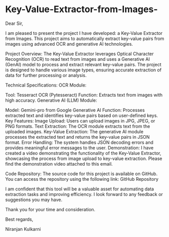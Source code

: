 # Key-Value-Extractor-from-Images-
Dear Sir,

I am pleased to present the project I have developed: a Key-Value Extractor from Images. This project aims to automatically extract key-value pairs from images using advanced OCR and generative AI technologies.

Project Overview:
The Key-Value Extractor leverages Optical Character Recognition (OCR) to read text from images and uses a Generative AI (GenAI) model to process and extract relevant key-value pairs. The project is designed to handle various image types, ensuring accurate extraction of data for further processing or analysis.

Technical Specifications:
OCR Module:

Tool: Tesseract OCR (Pytesseract)
Function: Extracts text from images with high accuracy.
Generative AI (LLM) Module:

Model: Gemini-pro from Google Generative AI
Function: Processes extracted text and identifies key-value pairs based on user-defined keys.
Key Features:
Image Upload: Users can upload images in JPG, JPEG, or PNG formats.
Text Extraction: The OCR module extracts text from the uploaded images.
Key-Value Extraction: The generative AI module processes the extracted text and returns the key-value pairs in JSON format.
Error Handling: The system handles JSON decoding errors and provides meaningful error messages to the user.
Demonstration:
I have created a video demonstrating the functionality of the Key-Value Extractor, showcasing the process from image upload to key-value extraction. Please find the demonstration video attached to this email.

Code Repository:
The source code for this project is available on GitHub. You can access the repository using the following link: GitHub Repository



I am confident that this tool will be a valuable asset for automating data extraction tasks and improving efficiency. I look forward to any feedback or suggestions you may have.

Thank you for your time and consideration.

Best regards,

Niranjan Kulkarni
